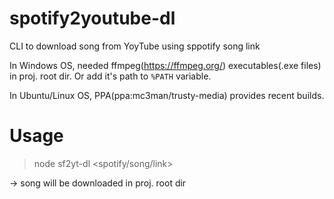 # spotify2youtube-dl
CLI to download song from YoyTube using sppotify song link

In Windows OS, needed ffmpeg(https://ffmpeg.org/) executables(.exe files) in proj. root dir.
Or add it's path to `%PATH` variable.

In Ubuntu/Linux OS, PPA(ppa:mc3man/trusty-media) provides recent builds.

# Usage 
>node sf2yt-dl <spotify/song/link>

-> song will be downloaded in proj. root dir
